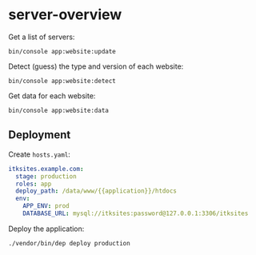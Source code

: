 # server-overview

Get a list of servers:

```
bin/console app:website:update
```

Detect (guess) the type and version of each website:

```
bin/console app:website:detect
```

Get data for each website:

```
bin/console app:website:data
```

## Deployment

Create `hosts.yaml`:

```yaml
itksites.example.com:
  stage: production
  roles: app
  deploy_path: /data/www/{{application}}/htdocs
  env:
    APP_ENV: prod
    DATABASE_URL: mysql://itksites:password@127.0.0.1:3306/itksites
```

Deploy the application:

```sh
./vendor/bin/dep deploy production
```
